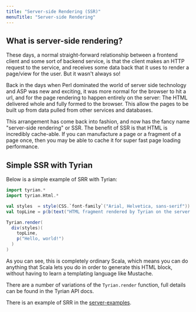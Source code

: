```yaml
---
title: "Server-side Rendering (SSR)"
menuTitle: "Server-side Rendering"
---
```


## What is server-side rendering?

These days, a normal straight-forward relationship between a frontend client and some sort of backend service, is that the client makes an HTTP request to the service, and receives some data back that it uses to render a page/view for the user. But it wasn't always so!

Back in the days when Perl dominated the world of server side technology and ASP was new and exciting, it was more normal for the browser to hit a url, and for the page rendering to happen entirely on the server: The HTML delivered whole and fully formed to the browser. This allow the pages to be built up from data pulled from other services and databases.

This arrangement has come back into fashion, and now has the fancy name "server-side rendering" or SSR. The benefit of SSR is that HTML is incredibly cache-able. If you can manufacture a page or a fragment of a page once, then you may be able to cache it for super fast page loading performance.

## Simple SSR with Tyrian

Below is a simple example of SRR with Tyrian:

```scala mdoc:silent
import tyrian.*
import tyrian.Html.*

val styles  = style(CSS.`font-family`("Arial, Helvetica, sans-serif"))
val topLine = p(b(text("HTML fragment rendered by Tyrian on the server.")))

Tyrian.render(
  div(styles)(
    topLine,
    p("Hello, world!")
  )
)
```

As you can see, this is completely ordinary Scala, which means you can do anything that Scala lets you do in order to generate this HTML block, without having to learn a templating language like Mustache.

There are a number of variations of the `Tyrian.render` function, full details can be found in the Tyrian API docs.

There is an example of SRR in the [server-examples](https://github.com/PurpleKingdomGames/tyrian/tree/main/examples).
